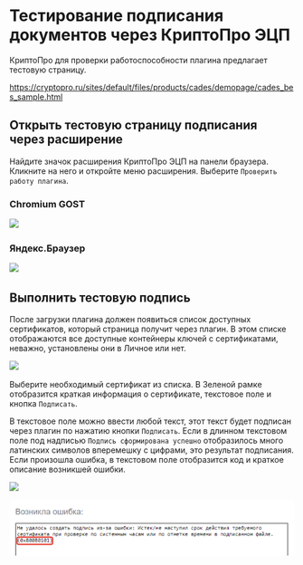 # Тестирование подписания документов через КриптоПро ЭЦП

КриптоПро для проверки работоспособности плагина предлагает тестовую страницу.

<https://cryptopro.ru/sites/default/files/products/cades/demopage/cades_bes_sample.html>

## Открыть тестовую страницу подписания через расширение

Найдите значок расширения КриптоПро ЭЦП на панели браузера. Кликните на него и откройте меню расширения. Выберите `Проверить работу плагина`.

<!-- tabs:start -->

### __Chromium GOST__

![](../assets/common-images/Browser/ChromiumGOST/Browser-ChromiumGOST-Open-Testpage-!CryptoPro-Cades.png)

### __Яндекс.Браузер__

![](../assets/common-images/Browser/Yandex.Browser/Browser-Yandex.Browser-Open-Testpage-!CryptoPro-Cades.png)

<!-- tabs:end -->

## Выполнить тестовую подпись

После загрузки плагина должен появиться список доступных сертификатов, который страница получит через плагин. В этом списке отображаются все доступные контейнеры ключей с сертификатами, неважно, установлены они в Личное или нет.

![](../assets/common-images/CryptoPro/Cades/CryptoPro-Cades-Sign_example-Step_1-!Browser.png)

Выберите необходимый сертификат из списка. В Зеленой рамке отобразится краткая информация о сертификате, текстовое поле и кнопка `Подписать`.

В текстовое поле можно ввести любой текст, этот текст будет подписан через плагин по нажатию кнопки `Подписать`. Если в длинном текстовом поле под надписью `Подпись сформирована успешно` отобразилось много латинских символов вперемешку с цифрами, это результат подписания. Если произошла ошибка, в текстовом поле отобразится код и краткое описание возникшей ошибки.

![](../assets/common-images/CryptoPro/Cades/CryptoPro-Cades-Sign_example-Step_2-!Browser.png)

![](../assets/images/cryptopro-cades-test_2022-07-12-15-48-48.png)

<!-- // code: language=markdown insertSpaces=true tabSize=2 -->
